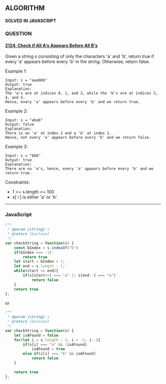 ## ALGORITHM

#### SOLVED IN JAVASCRIPT
### QUESTION

#### [2124. Check if All A's Appears Before All B's](https://leetcode.com/problems/check-if-all-as-appears-before-all-bs/)

Given a string s consisting of only the characters 'a' and 'b', return true if every 'a' appears before every 'b' in the string. Otherwise, return false.

Example 1:

```
Input: s = "aaabbb"
Output: true
Explanation:
The 'a's are at indices 0, 1, and 2, while the 'b's are at indices 3, 4, and 5.
Hence, every 'a' appears before every 'b' and we return true.
```

Example 2:

```
Input: s = "abab"
Output: false
Explanation:
There is an 'a' at index 2 and a 'b' at index 1.
Hence, not every 'a' appears before every 'b' and we return false.
```

Example 3:

```
Input: s = "bbb"
Output: true
Explanation:
There are no 'a's, hence, every 'a' appears before every 'b' and we return true.
```

Constraints:

* 1 <= s.length <= 100
* s[ i ] is either 'a' or 'b'.


-----

### JavaScript

```js
/**
 * @param {string} s
 * @return {boolean}
 */
var checkString = function(s) {
    const bIndex = s.indexOf("b")
    if(bIndex === -1)
        return true
    let start = bIndex + 1;
    let end = s.length - 1;
    while(start <= end){
        if(s[start++] === "a" || s[end--] === "a")
            return false
    }
    return true
};
```

or

```js
/**
 * @param {string} s
 * @return {boolean}
 */
var checkString = function(s) {
    let isAFound = false
    for(let i = s.length - 1; i > -1; i--){
        if(s[i] === "a" && !isAFound)
            isAFound = true
        else if(s[i] === "b" && isAFound)
            return false
    }
    
    return true
};
```
